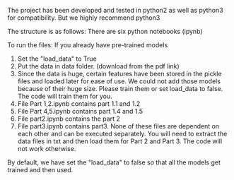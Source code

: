 The project has been developed and tested in python2 as well as python3 for compatibility. 
But we highly recommend python3

The structure is as follows:
There are six python notebooks (ipynb)

To run the files:
If you already have pre-trained models
1. Set the "load_data" to True
2. Put the data in data folder. (download from the pdf link)
3. Since the data is huge, certain features have been stored in the pickle files and loaded 
later for ease of use. We could not add those models because of their huge size. 
Please train them or set load_data to false. The code will train them for you.
4. File Part 1,2.ipynb contains part 1.1 and 1.2
5. File Part 4,5.ipynb contains part 1.4 and 1.5
6. File part2.ipynb contains the part 2
7. File part3.ipynb contains part3.
None of these files are dependent on each other and can be executed separately.
You will need to extract the data files in txt and then load them for Part 2 and Part 3.
The code will not work otherwise.

By default, we have set the "load_data" to false so that all the models get trained and then used.